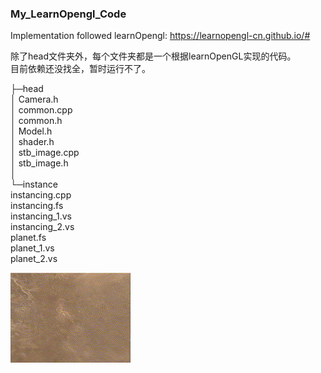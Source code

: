 ### My_LearnOpengl_Code

Implementation followed learnOpengl:
https://learnopengl-cn.github.io/#

除了head文件夹外，每个文件夹都是一个根据learnOpenGL实现的代码。  
目前依赖还没找全，暂时运行不了。

├─head  
│        Camera.h             
│        common.cpp  
│        common.h  
│        Model.h  
│        shader.h  
│        stb_image.cpp  
│        stb_image.h  
│    
└─instance    
            instancing.cpp  
            instancing.fs  
            instancing_1.vs  
            instancing_2.vs  
            planet.fs  
            planet_1.vs  
            planet_2.vs  
            
![image](https://github.com/Kuwaaaa/My_LearnOpengl_Code/blob/main/images/instance_planet.gif)
